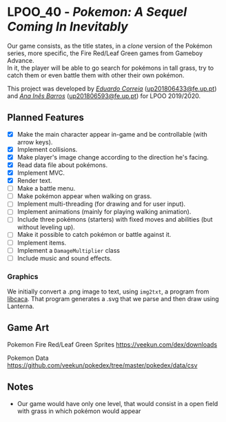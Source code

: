 # LPOO_40 - *Pokemon: A Sequel Coming In Inevitably*

Our game consists, as the title states, in a *clone* version of the Pokémon series, more specific, the Fire Red/Leaf Green games from Gameboy Advance.  
In it, the player will be able to go search for pokémons in tall grass, try to catch them or even battle them with other their own pokémon.

This project was developed by [*Eduardo Correia*](https://github.com/educorreia932) (up201806433@fe.up.pt) and [*Ana Inês Barros*](https://github.com/anaines14) (up201806593@fe.up.pt) for LPOO 2019/2020.

## Planned Features

- [x] Make the main character appear in-game and be controllable (with arrow keys). 
- [x] Implement collisions. 
- [x] Make player's image change according to the direction he's facing.
- [x] Read data file about pokémons. 
- [x] Implement MVC. 
- [x] Render text. 
- [ ] Make a battle menu.
- [ ] Make pokémon appear when walking on grass.
- [ ] Implement multi-threading (for drawing and for user input).
- [ ] Implement animations (mainly for playing walking animation).
- [ ] Include three pokémons (starters) with fixed moves and abilities (but without leveling up).
- [ ] Make it possible to catch pokémon or battle against it.
- [ ] Implement items.
- [ ] Implement a `DamageMultiplier` class
- [ ] Include music and sound effects.

### Graphics

We initially convert a .png image to text, using `img2txt`, a program from [libcaca](http://caca.zoy.org/wiki/libcaca). That program generates a .svg that we parse and then draw using Lanterna.

## Game Art

Pokemon Fire Red/Leaf Green Sprites https://veekun.com/dex/downloads

Pokemon Data https://github.com/veekun/pokedex/tree/master/pokedex/data/csv

## Notes

- Our game would have only one level, that would consist in a open field with grass in which pokémon would appear
